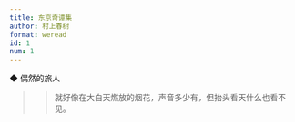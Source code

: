 ```yaml
---
title: 东京奇谭集
author: 村上春树
format: weread
id: 1
num: 1
---
```


◆ 偶然的旅人

>> 就好像在大白天燃放的烟花，声音多少有，但抬头看天什么也看不见。